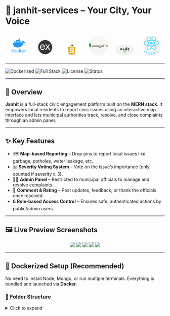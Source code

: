 # 🚀 janhit-services – Your City, Your Voice

<p align="center">
  <img src="./screenshots/docker1.png" alt="Docker Logo" width="60" style="border-radius: 50%; margin: 10px;" />
  <img src="./screenshots/express.png" alt="Express Logo" width="60" style="border-radius: 50%; margin: 10px;" />
  <img src="./screenshots/js.png" alt="JavaScript Logo" width="60" style="border-radius: 50%; margin: 10px;" />
  <img src="./screenshots/mongo.png" alt="MongoDB Logo" width="60" style="border-radius: 50%; margin: 10px;" />
  <img src="./screenshots/nodejs.png" alt="Node.js Logo" width="60" style="border-radius: 50%; margin: 10px;" />
  <img src="./screenshots/react.png" alt="React Logo" width="60" style="border-radius: 50%; margin: 10px;" />
</p>

---

![Dockerized](https://img.shields.io/badge/Ready-Dockerized-blue?logo=docker)
![Full Stack](https://img.shields.io/badge/Stack-MERN-green)
![License](https://img.shields.io/badge/license-MIT-blue)
![Status](https://img.shields.io/badge/status-Production--Ready-success)

---

## 📖 Overview

**Janhit** is a full-stack civic engagement platform built on the **MERN stack**. It empowers local residents to report civic issues using an interactive map interface and lets municipal authorities track, resolve, and close complaints through an admin panel.

---

## ✨ Key Features

- 🗺️ **Map-based Reporting** – Drop pins to report local issues like garbage, potholes, water leakage, etc.
- 📊 **Severity Voting System** – Vote on the issue’s importance (only counted if severity ≥ 3).
- 🧑‍💼 **Admin Panel** – Restricted to municipal officials to manage and resolve complaints.
- 💬 **Comment & Rating** – Post updates, feedback, or thank the officials once resolved.
- 🔒 **Role-based Access Control** – Ensures safe, authenticated actions by public/admin users.

---

## 🖼️ Live Preview Screenshots

<p align="center">
  <img src="https://github.com/user-attachments/assets/c76bc122-98c4-4adf-9502-d47b2ee9e2b3" width="300"/>
  <img src="https://github.com/user-attachments/assets/2369af92-03aa-4c2b-9574-96d1a662fdf8" width="300"/>
  <img src="https://github.com/user-attachments/assets/fa27ddcd-0081-42f3-87b6-d2a924cd4e83" width="300"/>
  <img src="https://github.com/user-attachments/assets/be75a3d2-7060-40a0-9356-400a89583cdd" width="300"/>
  <img src="https://github.com/user-attachments/assets/bffd4cd4-d8e3-4efb-a6a4-57fd35022875" width="300"/>
</p>

---

## 🐳 Dockerized Setup (Recommended)

No need to install Node, Mongo, or run multiple terminals. Everything is bundled and launched via **Docker**.

### 📁 Folder Structure

<details>
<summary>Click to expand</summary>

Janhit/
├── client/               # React Frontend (Vite)
│   └── src/
├── server/               # Node.js + Express Backend
│   └── routes/
├── screenshots/          # Tech icons and preview images
├── docker-compose.yml    # Docker multi-container setup
└── README.md

⚙️ Environment Variables
client/.env
  VITE_BACKEND_URL=http://localhost:8000

server/.env
  PORT=8000
  MONGO_URL=mongodb://mongo:27017/janhit

🛠️ Build & Run (with Docker)

# Clone the repo
git clone https://github.com/your-username/janhit-services.git
cd janhit-services

# Start all services using Docker
docker-compose up --build

✅ This launches:

🚀 Frontend: http://localhost:5173

⚙️ Backend: http://localhost:8000

🐘 MongoDB Container: mongo:27017

🧪 Demo Credentials

👤 Username: xyz
🔐 Password: 12345


🤝 Contributions
Pull requests are welcome! For major changes, open an issue first to discuss what you'd like to improve or add.




